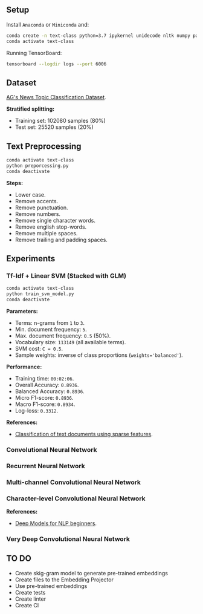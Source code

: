 ## Setup

Install `Anaconda` or `Miniconda` and:

```bash
conda create -n text-class python=3.7 ipykernel unidecode nltk numpy pandas scikit-learn tensorflow-gpu keras pydot gensim -y
conda activate text-class
```

Running TensorBoard:

```bash
tensorboard --logdir logs --port 6006
```

## Dataset

[AG's News Topic Classification Dataset](https://github.com/mhjabreel/CharCnn_Keras/tree/master/data/ag_news_csv).

**Stratified splitting:**

- Training set: 102080 samples (80%)
- Test set: 25520 samples (20%)

## Text Preprocessing

```bash
conda activate text-class
python preporcessing.py
conda deactivate
```

**Steps:**

- Lower case.
- Remove accents.
- Remove punctuation.
- Remove numbers.
- Remove single character words.
- Remove english stop-words.
- Remove multiple spaces.
- Remove trailing and padding spaces.

## Experiments

### Tf-Idf + Linear SVM (Stacked with GLM)

```bash
conda activate text-class
python train_svm_model.py
conda deactivate
```

**Parameters:**

- Terms: n-grams from `1` to `3`.
- Min. document frequency: `5`.
- Max. document frequency: `0.5` (50%).
- Vocabulary size: `113149` (all available terms).
- SVM cost: `C = 0.5`.
- Sample weights: inverse of class proportions (`weights='balanced'`).

**Performance:**

- Training time: `00:02:06`.
- Overall Accuracy: `0.8936`.
- Balanced Accuracy: `0.8936`.
- Micro F1-score: `0.8936`.
- Macro F1-score: `0.8934`.
- Log-loss: `0.3312`.

**References:**

- [Classification of text documents using sparse features](https://scikit-learn.org/0.16/auto_examples/text/document_classification_20newsgroups.html).

### Convolutional Neural Network

### Recurrent Neural Network

### Multi-channel Convolutional Neural Network

### Character-level Convolutional Neural Network

**References:**

- [Deep Models for NLP beginners](https://github.com/BrambleXu/nlp-beginner-guide-keras).

### Very Deep Convolutional Neural Network

## TO DO

- Create skig-gram model to generate pre-trained embeddings
- Create files to the Embedding Projector
- Use pre-trained embeddings
- Create tests
- Create linter
- Create CI

